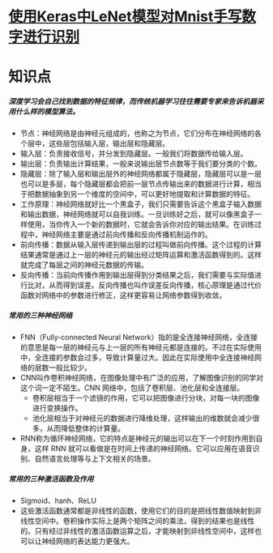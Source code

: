# [使用Keras中LeNet模型对Mnist手写数字进行识别](https://github.com/Arieswk/DL_LeNet_Mnist/blob/master/LeNet_Mnist.py)  
# 知识点  
##### 深度学习会自己找到数据的特征规律，而传统机器学习往往需要专家来告诉机器采用什么样的模型算法。  
* 节点：神经网络是由神经元组成的，也称之为节点，它们分布在神经网络的各个层中，这些层包括输入层，输出层和隐藏层。  
* 输入层：负责接收信号，并分发到隐藏层。一般我们将数据传给输入层。
* 输出层：负责输出计算结果，一般来说输出层节点数等于我们要分类的个数。
* 隐藏层：除了输入层和输出层外的神经网络都属于隐藏层，隐藏层可以是一层也可以是多层，每个隐藏层都会把前一层节点传输出来的数据进行计算，相当于把数据抽象到另一个维度的空间中，可以更好地提取和计算数据的特征。  
* 工作原理：神经网络就好比一个黑盒子，我们只需要告诉这个黑盒子输入数据和输出数据，神经网络就可以自我训练。一旦训练好之后，就可以像黑盒子一样使用，当你传入一个新的数据时，它就会告诉你对应的输出结果。在训练过程中，神经网络主要是通过前向传播和反向传播机制运作的。  
* 前向传播：数据从输入层传递到输出层的过程叫做前向传播。这个过程的计算结果通常是通过上一层的神经元的输出经过矩阵运算和激活函数得到的。这样就完成了每层之间的神经元数据的传输。  
* 反向传播：当前向传播作用到输出层得到分类结果之后，我们需要与实际值进行比对，从而得到误差。反向传播也叫作误差反向传播，核心原理是通过代价函数对网络中的参数进行修正，这样更容易让网络参数得到收敛。  
##### 常用的三种神经网络  
* FNN（Fully-connected Neural Network）指的是全连接神经网络，全连接的意思是每一层的神经元与上一层的所有神经元都是连接的。不过在实际使用中，全连接的参数会过多，导致计算量过大。因此在实际使用中全连接神经网络的层数一般比较少。  
* CNN叫作卷积神经网络，在图像处理中有广泛的应用，了解图像识别的同学对这个词一定不陌生。CNN 网络中，包括了卷积层、池化层和全连接层。  
  * 卷积层相当于一个滤镜的作用，它可以把图像进行分块，对每一块的图像进行变换操作。  
  * 池化层相当于对神经元的数据进行降维处理，这样输出的维数就会减少很多，从而降低整体的计算量。  
* RNN称为循环神经网络，它的特点是神经元的输出可以在下一个时刻作用到自身，这样 RNN 就可以看做是在时间上传递的神经网络。它可以应用在语音识别、自然语言处理等与上下文相关的场景。  
 ##### 常用的三种激活函数及作用
 * Sigmoid、hanh、ReLU  
 * 这些激活函数通常都是非线性的函数，使用它们的目的是把线性数值映射到非线性空间中。卷积操作实际上是两个矩阵之间的乘法，得到的结果也是线性的。只有经过非线性的激活函数运算之后，才能映射到非线性空间中，这样也可以让神经网络的表达能力更强大。  
